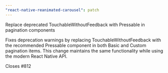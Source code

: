 ```yaml
---
"react-native-reanimated-carousel": patch
---
```


Replace deprecated TouchableWithoutFeedback with Pressable in pagination components

Fixes deprecation warnings by replacing TouchableWithoutFeedback with the recommended Pressable component in both Basic and Custom pagination items. This change maintains the same functionality while using the modern React Native API.

Closes #812